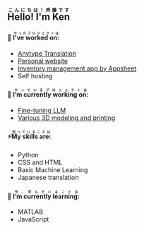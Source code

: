 ## <ruby>Hello! I'm Ken<rp>（</rp><rt>こんにちは！斉藤です</rt><rp>）</rp></ruby>


#### 💬 <ruby>I've worked on:<rp>（</rp><rt>やったプロジェクトは</rt><rp>）</rp></ruby>
- [Anytype Translation](https://github.com/anyproto/contributors)
- [Personal website](https://psyaito.github.io/index.html)
- [Inventory management app by Appsheet](https://psyaito.github.io/blog/mblapp.html)
- Self hosting


#### 🔭 <ruby>I’m currently working on:<rp>（</rp><rt>やっているプロジェクトは</rt><rp>）</rp></ruby>
- [Fine-tuning LLM](https://note.com/elyza/n/na405acaca130)
- [Various 3D modeling and printing](https://www.youtube.com/@dayOne2673)


#### ⚡<ruby>My skills are:<rp>（</rp><rt>知っていることは</rt><rp>）</rp></ruby>
- Python
- CSS and HTML
- Basic Machine Learning
- Japanese translation


#### 🌱 <ruby>I’m currently learning:<rp>（</rp><rt>今、学んでいることは</rt><rp>）</rp></ruby>
- MATLAB
- JavaScript

